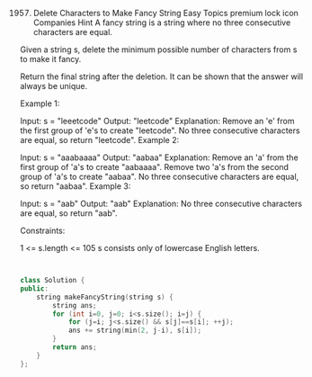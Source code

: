1957. Delete Characters to Make Fancy String
Easy
Topics
premium lock icon
Companies
Hint
A fancy string is a string where no three consecutive characters are equal.

Given a string s, delete the minimum possible number of characters from s to make it fancy.

Return the final string after the deletion. It can be shown that the answer will always be unique.

 

Example 1:

Input: s = "leeetcode"
Output: "leetcode"
Explanation:
Remove an 'e' from the first group of 'e's to create "leetcode".
No three consecutive characters are equal, so return "leetcode".
Example 2:

Input: s = "aaabaaaa"
Output: "aabaa"
Explanation:
Remove an 'a' from the first group of 'a's to create "aabaaaa".
Remove two 'a's from the second group of 'a's to create "aabaa".
No three consecutive characters are equal, so return "aabaa".
Example 3:

Input: s = "aab"
Output: "aab"
Explanation: No three consecutive characters are equal, so return "aab".
 

Constraints:

1 <= s.length <= 105
s consists only of lowercase English letters.

```c++


class Solution {
public:
    string makeFancyString(string s) {
        string ans;
        for (int i=0, j=0; i<s.size(); i=j) {
            for (j=i; j<s.size() && s[j]==s[i]; ++j);
            ans += string(min(2, j-i), s[i]);
        }
        return ans;
    }
};
```
